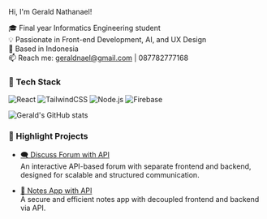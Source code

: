 Hi, I'm Gerald Nathanael!

🎓 Final year Informatics Engineering student  
💡 Passionate in Front-end Development, AI, and UX Design  
📍 Based in Indonesia  
📫 Reach me: geraldnael@gmail.com | 087782777168

### 🚀 Tech Stack
![React](https://img.shields.io/badge/-React-blue?style=flat-square&logo=react)
![TailwindCSS](https://img.shields.io/badge/-Tailwind-38B2AC?style=flat-square&logo=tailwind-css)
![Node.js](https://img.shields.io/badge/-Node.js-green?style=flat-square&logo=node.js)
![Firebase](https://img.shields.io/badge/-Firebase-ffca28?style=flat-square&logo=firebase)

![Gerald's GitHub stats](https://github-readme-stats.vercel.app/api?username=geraldnael&show_icons=true&theme=radical)

### 📌 Highlight Projects

- [🗨️ Discuss Forum with API](https://discuss-forum-nu.vercel.app)  
  An interactive API-based forum with separate frontend and backend, designed for scalable and structured communication.

- [📝 Notes App with API](https://notes-api-dusky-delta.vercel.app)  
  A secure and efficient notes app with decoupled frontend and backend via API.
